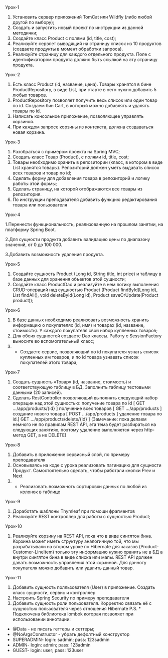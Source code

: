
Урок-1
1. Установить сервер приложений TomCat или Wildfly (либо любой другой по выбору);
2. Создать и запустить новый проект по инструкции из данной методички;
3. Создайте класс Product с полями (id, title, cost);
4. Реализуйте сервлет выводящий на страницу список из 10 продуктов (создаете продукты в момент обработки запроса).
5. Реализуйте страницу для каждого отдельного продукта. Поле c идентификатором продукта должно быть ссылкой на эту страницу продукта.


Урок-2
1. Есть класс Product (id, название, цена). Товары хранятся в бине ProductRepository, в виде List<Product>, при старте в него нужно добавить 5 любых товаров.
2. ProductRepository позволяет получить весь список или один товар по id. Создаем бин Cart, в который можно добавлять и удалять товары по id.
3. Написать консольное приложение, позволяющее управлять корзиной.
4. При каждом запросе корзины из контекста, должна создаваться новая корзина.

Урок-3
1. Разобраться с примером проекта на Spring MVC;
2. Создать класс Товар (Product), с полями id, title, cost;
3. Товары необходимо хранить в репозитории (класс, в котором в виде List<Product> хранятся товары). Репозиторий должен уметь выдавать список всех товаров и      товар по id;
4. Сделать форму для добавления товара в репозиторий и логику работы этой формы;
5. Сделать страницу, на которой отображаются все товары из репозитория.
6. По инструкции преподавателя добавить функцию редактирования товара или пользователя

Урок-4
  
 1.Перенести функциональность, реализованную на прошлом занятии, на платформу Spring Boot.
  
 2.Для сущности продукта добавить валидацию цены по диапазону значений, от 0 до 100 000.
  
 3.Добавить возможность удаления продукта.

Урок-5
1. Создайте сущность Product (Long id, String title, int price) и таблицу в базе данных для хранения объектов этой сущности;
2. Создайте класс ProductDao и реализуйте в нем логику выполнения CRUD-операций над сущностью Product (Product findById(Long id), List<Product> findAll(),      void deleteById(Long id), Product saveOrUpdate(Product product));

Урок-6
1. В базе данных необходимо реализовать возможность хранить информацию о покупателях (id, имя) и товарах (id, название, стоимость). У каждого покупателя свой    набор купленных товаров;
2. Для обеих сущностей создаете Dao классы. Работу с SessionFactory выносите во вспомогательный класс;
3. * Создаете сервис, позволяющий по id покупателя узнать список купленных им товаров, и по id товара узнавать список покупателей этого товара;

Урок-7
1. Создать сущность «Товар» (id, название, стоимость) и соответствующую таблицу в БД. Заполнить таблицу тестовыми данными (20 записей).
2. Сделать RestController позволяющий выполнять следующий набор операции над этой сущностью:
  получение товара по id [ GET .../app/products/{id} ]
  получение всех товаров [ GET .../app/products ]
  создание нового товара [ POST .../app/products ]
  удаление товара по id.[ GET .../app/products/delete/{id} ]
  (Замечание: пока делаем немного не по правилам REST API, эта тема будет разбираться на следующих занятиях, поэтому удаление выполняется через http-метод     GET, а не DELETE)  
  
 Урок-8
 1. Добавить в приложение сервисный слой, по примеру преподавателя
 2. Основываясь на коде с урока реализовать пагинацию для сущности Продукт. Самостоятельно сделать, чтобы работали кнопки Prev и Next
 3. * Реализовать возможноть сортировки данных по любой из колонок в таблице 
  
 Урок-9
 1. Доработать шаблоны Thymleaf при помощи фрагментов
 2. Реализуйте REST контроллер для работы с сущностью Product;  
  
 Урок-10
 1. Реализуйте корзину на REST API, пока что в виде синглтон бина. Корзина может иметь структуру аналогичную той, что мы разрабатывали на втором уроке по       Hibernate для заказов (Product-Customer-LineItem) только эту информацию нужно хранить не в БД а внутри синглтон бина в виде списка или мапы. REST API         должен давать возможность управления этой корзиной. Для данногу покупателя можно добавить или удалить данный товар.
  
 Урок-11
 1. Добавить сущность полльзователя (User) в приложение. Создать класс сущности, сервис и контроллер
 2. Настроить Spring Security по примеру преподавателя
 3. Добавить сущность роли пользователя. Корректно связать её с сущностью пользователя через отношения Hibernate
 P.S. * Подключена библиотека lombok которая позволяет при использовании аннотации:
* @Data - не писать геттеры и сеттеры;
* @NoArgsConstructor - убрать дефолтный конструктор
* SUPERADMIN- login: sadmin; pass: 123sadmin
* ADMIN- login: admin; pass: 123admin
* GUEST- login: user; pass: 123user
  
  
